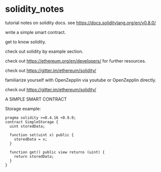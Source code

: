 # solidity_notes
tutorial notes on solidity docs.
see https://docs.soliditylang.org/en/v0.8.0/

write a simple smart contract.

get to know solidity.

check out solidity by example section.

check out https://ethereum.org/en/developers/ for further resources.

check out https://gitter.im/ethereum/solidity/

familiarize yourself with OpenZepplin via youtube or OpenZepplin directly.

check out https://gitter.im/ethereum/solidity/

A SIMPLE SMART CONTRACT

Storage example:

```
pragma solidity >=0.4.16 <0.9.0;
contract SimpleStorage {
  uint storedData;
  
  function set(uint x) public {
    storedData = x;
  }
  
  function get() public view returns (uint) {
    return storedData;
  }
}
```
